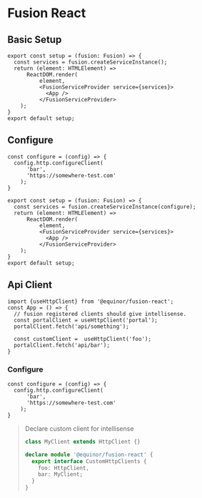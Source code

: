 # Fusion React

## Basic Setup
```tsx
export const setup = (fusion: Fusion) => {
  const services = fusion.createServiceInstance();
  return (element: HTMLElement) => 
      ReactDOM.render(
          element,
          <FusionServiceProvider service={services}>
            <App />
          </FusionServiceProvider>
    );
}
export default setup;
```

## Configure
```tsx
const configure = (config) => {
  config.http.configureClient(
      'bar', 
      'https://somewhere-test.com'
    );
}

export const setup = (fusion: Fusion) => {
  const services = fusion.createServiceInstance(configure);
  return (element: HTMLElement) => 
      ReactDOM.render(
          element,
          <FusionServiceProvider service={services}>
            <App />
          </FusionServiceProvider>
    );
}
export default setup;
```

## Api Client

```tsx
import {useHttpClient} from '@equinor/fusion-react';
const App = () => {
  // fusion registered clients should give intellisense.
  const portalClient = useHttpClient('portal');
  portalClient.fetch('api/something');

  const customClient =  useHttpClient('foo');
  portalClient.fetch('api/bar');
}
```

### Configure
```tsx
const configure = (config) => {
  config.http.configureClient(
      'bar', 
      'https://somewhere-test.com'
    );
}
```

> Declare custom client for intellisense
>```ts  
> class MyClient extends HttpClient {}
>
> declare module '@equinor/fusion-react' {
>   export interface CustomHttpClients {
>     foo: HttpClient,
>     bar: MyClient;
>   }
> }  
> ```
